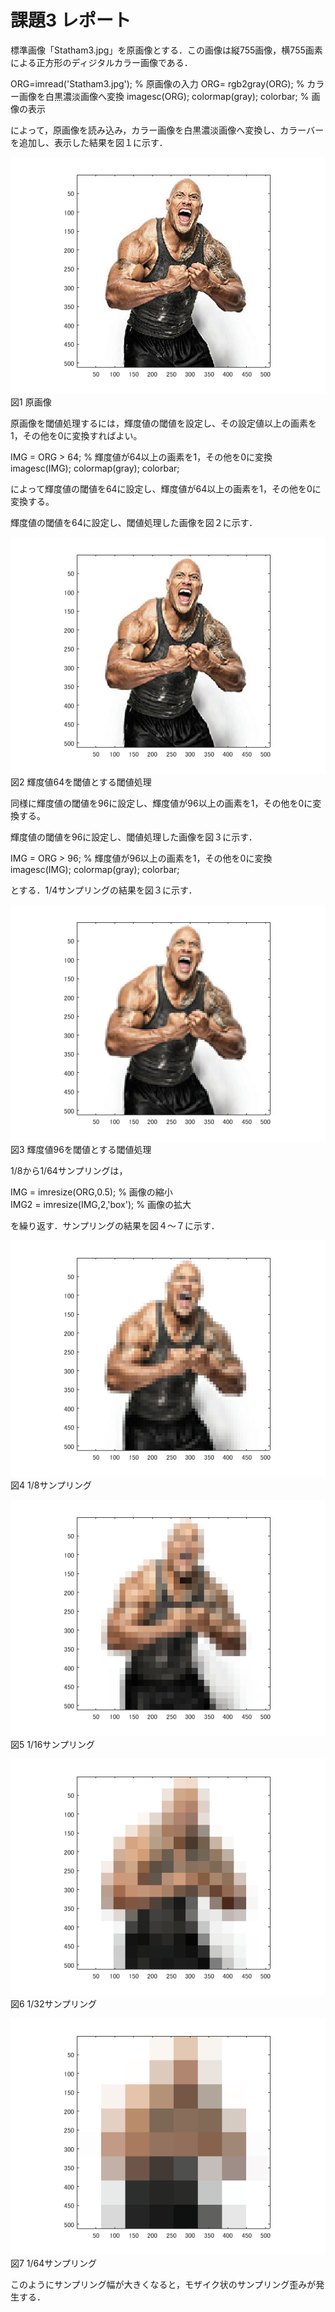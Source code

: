 # 課題3 レポート

標準画像「Statham3.jpg」を原画像とする．この画像は縦755画像，横755画素による正方形のディジタルカラー画像である．

ORG=imread('Statham3.jpg'); % 原画像の入力
ORG= rgb2gray(ORG); % カラー画像を白黒濃淡画像へ変換
imagesc(ORG); colormap(gray); colorbar; % 画像の表示



によって，原画像を読み込み，カラー画像を白黒濃淡画像へ変換し、カラーバーを追加し、表示した結果を図１に示す．

![原画像](https://raw.githubusercontent.com/09ne028koya/lecture_image_processing/master/image/001.png)  
図1 原画像

原画像を閾値処理するには，輝度値の閾値を設定し、その設定値以上の画素を1，その他を0に変換すればよい。

IMG = ORG > 64; % 輝度値が64以上の画素を1，その他を0に変換
imagesc(IMG); colormap(gray); colorbar;

によって輝度値の閾値を64に設定し、輝度値が64以上の画素を1，その他を0に変換する。

輝度値の閾値を64に設定し、閾値処理した画像を図２に示す．

![原画像](https://raw.githubusercontent.com/09ne028koya/lecture_image_processing/master/image/002.png)  
図2 輝度値64を閾値とする閾値処理

同様に輝度値の閾値を96に設定し、輝度値が96以上の画素を1，その他を0に変換する。

輝度値の閾値を96に設定し、閾値処理した画像を図３に示す．

IMG = ORG > 96; % 輝度値が96以上の画素を1，その他を0に変換
imagesc(IMG); colormap(gray); colorbar;

とする．1/4サンプリングの結果を図３に示す．

![原画像](https://raw.githubusercontent.com/09ne028koya/lecture_image_processing/master/image/003.png)  
図3 輝度値96を閾値とする閾値処理

1/8から1/64サンプリングは，

IMG = imresize(ORG,0.5); % 画像の縮小  
IMG2 = imresize(IMG,2,'box'); % 画像の拡大

を繰り返す．サンプリングの結果を図４～７に示す．

![原画像](https://raw.githubusercontent.com/09ne028koya/lecture_image_processing/master/image/004.png)  
図4 1/8サンプリング

![原画像](https://raw.githubusercontent.com/09ne028koya/lecture_image_processing/master/image/005.png)  
図5 1/16サンプリング

![原画像](https://raw.githubusercontent.com/09ne028koya/lecture_image_processing/master/image/006.png)  
図6 1/32サンプリング

![原画像](https://raw.githubusercontent.com/09ne028koya/lecture_image_processing/master/image/007.png)  
図7 1/64サンプリング

このようにサンプリング幅が大きくなると，モザイク状のサンプリング歪みが発生する．

